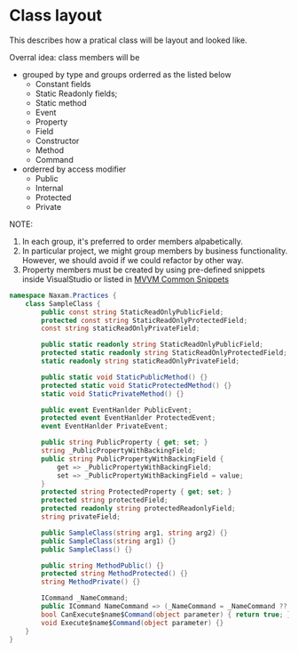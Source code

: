 
# Class layout
This describes how a pratical class will be layout and looked like.

Overral idea: class members will be
- grouped by type and groups orderred as the listed below
    - Constant fields
    - Static Readonly fields;
    - Static method
    - Event
    - Property
    - Field
    - Constructor
    - Method
    - Command
- orderred by access modifier
    - Public
    - Internal
    - Protected
    - Private

NOTE: 
1. In each group, it's preferred to order members alpabetically.
2. In particular project, we might group members by business functionality. However, we should avoid if we could refactor by other way.
3. Property members  must be created by using pre-defined snippets inside VisualStudio or listed in [MVVM Common Snippets](./mvvm-common-snippets.md#common-blocks)

```c#
namespace Naxam.Practices {
    class SampleClass {
        public const string StaticReadOnlyPublicField;
        protected const string StaticReadOnlyProtectedField;
        const string staticReadOnlyPrivateField;

        public static readonly string StaticReadOnlyPublicField;
        protected static readonly string StaticReadOnlyProtectedField;
        static readonly string staticReadOnlyPrivateField;

        public static void StaticPublicMethod() {}
        protected static void StaticProtectedMethod() {}
        static void StaticPrivateMethod() {}

        public event EventHanlder PublicEvent;
        protected event EventHanlder ProtectedEvent;
        event EventHanlder PrivateEvent;

        public string PublicProperty { get; set; }
        string _PublicPropertyWithBackingField;
        public string PublicPropertyWithBackingField { 
            get => _PublicPropertyWithBackingField; 
            set => _PublicPropertyWithBackingField = value; 
        }
        protected string ProtectedProperty { get; set; }
        protected string protectedField;
        protected readonly string protectedReadonlyField;
        string privateField;

        public SampleClass(string arg1, string arg2) {}
        public SampleClass(string arg1) {}
        public SampleClass() {}

        public string MethodPublic() {}
        protected string MethodProtected() {}
        string MethodPrivate() {}

        ICommand _NameCommand;
        public ICommand NameCommand => (_NameCommand = _NameCommand ?? new Command<object>(ExecuteNameCommand, CanExecuteNameCommand));
        bool CanExecute$name$Command(object parameter) { return true; }
        void Execute$name$Command(object parameter) {}
    }
}
```